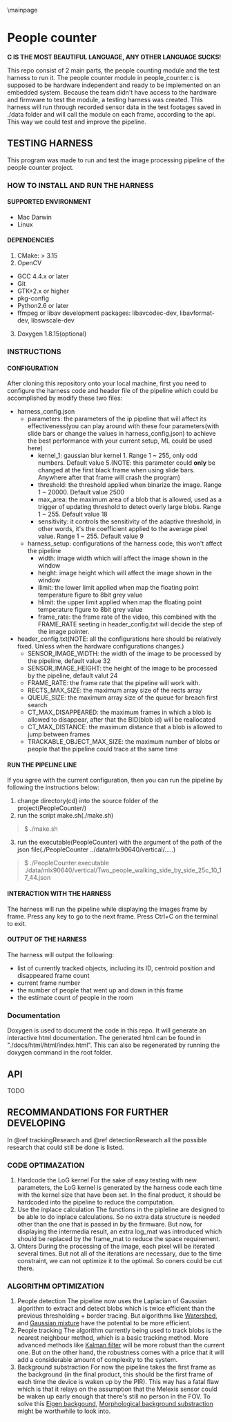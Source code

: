 \mainpage

# People counter

**C IS THE MOST BEAUTIFUL LANGUAGE, ANY OTHER LANGUAGE SUCKS!**

This repo consist of 2 main parts, the people counting module and the test harness to run it. The people counter module in people_counter.c is supposed to be hardware independent and ready to be implemented on an embedded system. Because the team didn't have access to the hardware and firmware to test the module, a testing harness was created. This harness will run through recorded sensor data in the test footages saved in ./data folder and will call the module on each frame, according to the api. This way we could test and improve the pipeline.

## TESTING HARNESS
This program was made to run and test the image processing pipeline of the people counter project. 

### HOW TO INSTALL AND RUN THE HARNESS

#### SUPPORTED ENVIRONMENT
* Mac Darwin
* Linux

#### DEPENDENCIES
1. CMake: > 3.15
2. OpenCV
* GCC 4.4.x or later
* Git
* GTK+2.x or higher
* pkg-config
* Python2.6 or later
* ffmpeg or libav development packages: libavcodec-dev, libavformat-dev, libswscale-dev
3. Doxygen 1.8.15(optional)


### INSTRUCTIONS

#### CONFIGURATION

After cloning this repository onto your local machine, first you need to configure the harness code and header file of the pipeline which could be accomplished by modify these two files:
* harness_config.json
	* parameters: the parameters of the ip pipeline that will affect its effectiveness(you can play around with these four parameters(with slide bars or change the values in harness_config.json) to achieve the best performance with your current setup, ML could be used here)
		* kernel_1: gaussian blur kernel 1. Range 1 ~ 255, only odd numbers. Default value 5.(NOTE: this parameter could **only** be changed at the first black frame when using slide bars. Anywhere after that frame will crash the program)
		* threshold: the threshold applied when binarize the image. Range 1 ~ 20000. Default value 2500
		* max_area: the maximum area of a blob that is allowed, used as a trigger of updating threshold to detect overly large blobs. Range 1 ~ 255. Default value 18
		* sensitivity: it controls the sensitivity of the adaptive threshold, in other words, it's the coefficient applied to the average pixel value. Range 1 ~ 255. Default value 9
	* harness_setup: configurations of the harness code, this won't affect the pipeline
		* width: image width which will affect the image shown in the window
		* height: image height which will affect the image shown in the window
		* llimit: the lower limit applied when map the floating point temperature figure to 8bit grey value
		* hlimit: the upper limit applied when map the floating point temperature figure to 8bit grey value
		* frame_rate: the frame rate of the video, this combined with the FRAME_RATE seeting in header_config.txt will decide the step of the image pointer.
* header_config.txt(NOTE: all the configurations here should be relatively fixed. Unless when the hardware configurations changes.)
	* SENSOR_IMAGE_WIDTH: the width of the image to be processed by the pipeline, default value 32
	* SENSOR_IMAGE_HEIGHT: the height of the image to be processed by the pipeline, default valut 24
	* FRAME_RATE: the frame rate that the pipeline will work with. 
	* RECTS_MAX_SIZE: the maximum array size of the rects array
	* QUEUE_SIZE: the maximum array size of the queue for breach first search
	* CT_MAX_DISAPPEARED: the maximum frames in which a blob is allowed to disappear, after that the BID(blob id) will be reallocated
	* CT_MAX_DISTANCE: the maximum distance that a blob is allowed to jump between frames
	* TRACKABLE_OBJECT_MAX_SIZE: the maximum number of blobs or people that the pipeline could trace at the same time

#### RUN THE PIPELINE LINE

If you agree with the current configuration, then you can run the pipeline by following the instructions below:
1. change directory(cd) into the source folder of the project(PeopleCounter/)
2. run the script make.sh(./make.sh)
> $ ./make.sh
3. run the executable(PeopleCounter) with the argument of the path of the json file(./PeopleCounter ../data/mlx90640/vertical/.....)
> $ ./PeopleCounter.executable ./data/mlx90640/vertical/Two_people_walking_side_by_side_25c_10_17_44.json

#### INTERACTION WITH THE HARNESS 

The harness will run the pipeline while displaying the images frame by frame. Press any key to go to the next frame. Press Ctrl+C on the terminal to exit.

#### OUTPUT OF THE HARNESS

The harness will output the following:
* list of currently tracked objects, including its ID, centroid position and disappeared frame count
* current frame number
* the number of people that went up and down in this frame
* the estimate count of people in the room

### Documentation
Doxygen is used to document the code in this repo. It will generate an interactive html documentation. The generated html can be found in "./docs/html/html/index.html". This can also be regenerated by running the doxygen command in the root folder.

## API
TODO


## RECOMMANDATIONS FOR FURTHER DEVELOPING

In @ref trackingResearch and @ref detectionResearch all the possible research that could still be done is listed.

### CODE OPTIMAZATION
1. Hardcode the LoG kernel
For the sake of easy testing with new parameters, the LoG kernel is generated by the harness code each time with the kernel size that have been set. In the final product, it should be hardcoded into the pipeline to reduce the computation.
2. Use the inplace calculation
The functions in the pipleline are designed to be able to do inplace calculations. So no extra data structure is needed other than the one that is passed in by the firmware. But now, for displaying the intermedia result, an extra log_mat was introduced which should be replaced by the frame_mat to reduce the space requirement.
3. Ohters
During the processing of the image, each pixel will be iterated several times. But not all of the iterations are necessary, due to the time constraint, we can not optimize it to the optimal. So coners could be cut there. 

### ALGORITHM OPTIMIZATION
1. People detection
The pipeline now uses the Laplacian of Gaussian algorithm to extract and detect blobs which is twice efficient than the previous thresholding + border tracing. But algorithms like [Watershed](./docs/watershed.pdf), and [Gaussian mixture](./docs/people_detection_research.md) have the potential to be more efficient.
2. People tracking
The algorithm currently being used to track blobs is the nearest neighbour method, which is a basic tracking method. More advanced methods like [Kalman filter](./docs/people_tracking_research.md) will be more robust than the current one. But on the other hand, the robustness comes with a price that it will add a considerable amount of complexity to the system.
3. Background substraction
For now the pipeline takes the first frame as the background (in the final product, this should be the first frame of each time the device is waken up by the PIR). This way has a fatal flaw which is that it relays on the assumption that the Melexis sensor could be waken up early enough that there's still no person in the FOV. To solve this [Eigen backgound](./docs/people_detection_research.md), [Morphological background substraction](./docs/people_detection.pdf) might be worthwhile to look into.
